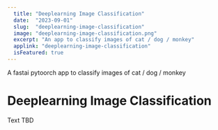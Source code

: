 ```yaml
---
  title: "Deeplearning Image Classification"
  date:  "2023-09-01"
  slug:  "deeplearning-image-classification"
  image: "deeplearning-image-classification.png"
  excerpt: "An app to classify images of cat / dog / monkey"
  applink: "deeplearning-image-classification"
  isFeatured: true 
---
```


A fastai pytoorch app to classify images of cat / dog / monkey

# Deeplearning Image Classification

Text TBD
